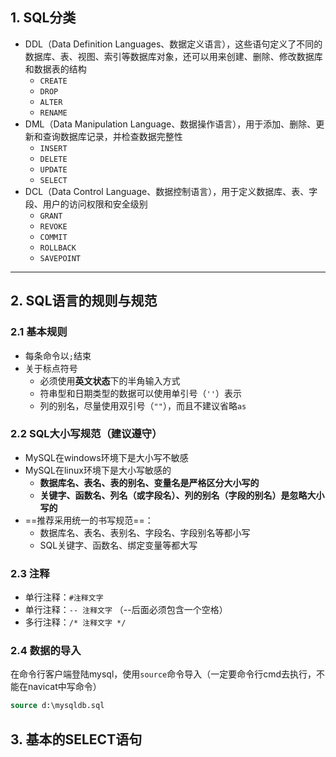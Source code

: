 ## 1. SQL分类
- DDL（Data Definition Languages、数据定义语言），这些语句定义了不同的数据库、表、视图、索引等数据库对象，还可以用来创建、删除、修改数据库和数据表的结构
  - `CREATE`
  - `DROP`
  - `ALTER`
  - `RENAME`
- DML（Data Manipulation Language、数据操作语言），用于添加、删除、更新和查询数据库记录，并检查数据完整性
  - `INSERT`
  - `DELETE`
  - `UPDATE`
  - `SELECT`
- DCL（Data Control Language、数据控制语言），用于定义数据库、表、字段、用户的访问权限和安全级别
  - `GRANT`
  - `REVOKE`
  - `COMMIT`
  - `ROLLBACK`
  - `SAVEPOINT`

---

## 2. SQL语言的规则与规范
### 2.1 基本规则
- 每条命令以`;`结束
- 关于标点符号
  - 必须使用**英文状态**下的半角输入方式
  - 符串型和日期类型的数据可以使用单引号（`''`）表示
  - 列的别名，尽量使用双引号（`""`），而且不建议省略`as`
### 2.2 SQL大小写规范（建议遵守）
- MySQL在windows环境下是大小写不敏感
- MySQL在linux环境下是大小写敏感的
  - **数据库名、表名、表的别名、变量名是严格区分大小写的**
  - **关键字、函数名、列名（或字段名）、列的别名（字段的别名）是忽略大小写的**
- ==推荐采用统一的书写规范==：
    - 数据库名、表名、表别名、字段名、字段别名等都小写
    - SQL关键字、函数名、绑定变量等都大写
### 2.3 注释
- 单行注释：`#注释文字`
- 单行注释：`-- 注释文字` （--后面必须包含一个空格）
- 多行注释：`/* 注释文字 */`
### 2.4 数据的导入
在命令行客户端登陆mysql，使用`source`命令导入（一定要命令行cmd去执行，不能在navicat中写命令）
```sql
source d:\mysqldb.sql
```
## 3. 基本的SELECT语句
